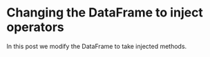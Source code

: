 # Changing the DataFrame to inject operators

In this post we modify the DataFrame to take injected methods.
